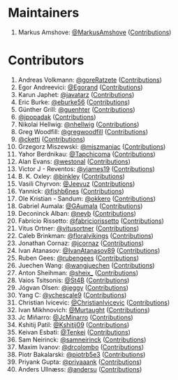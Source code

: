 # Maintainers

1. Markus Amshove: [@MarkusAmshove](https://github.com/MarkusAmshove) ([Contributions](https://github.com/MarkusAmshove/Kluent/commits?author=MarkusAmshove))

# Contributors

1. Andreas Volkmann: [@goreRatzete](https://github.com/goreRatzete) ([Contributions](https://github.com/MarkusAmshove/Kluent/commits?author=goreRatzete))
2. Egor Andreevici: [@Egorand](https://github.com/Egorand) ([Contributions](https://github.com/MarkusAmshove/Kluent/commits?author=Egorand))
3. Karun Japhet: [@javatarz](https://github.com/javatarz) ([Contributions](https://github.com/MarkusAmshove/Kluent/commits?author=javatarz))
4. Eric Burke: [@eburke56](https://github.com/eburke56) ([Contributions](https://github.com/MarkusAmshove/Kluent/commits?author=eburke56))
5. Günther Grill: [@guenhter](https://github.com/guenhter) ([Contributions](https://github.com/MarkusAmshove/Kluent/commits?author=guenhter))
6. [@jpopadak](https://github.com/jpopadak) ([Contributions](https://github.com/MarkusAmshove/Kluent/commits?author=jpopadak))
7. Nikolai Hellwig: [@nhellwig](https://github.com/nhellwig) ([Contributions](https://github.com/MarkusAmshove/Kluent/commits?author=nhellwig))
8. Greg Woodfill: [@gregwoodfill](https://github.com/gregwoodfill) ([Contributions](https://github.com/MarkusAmshove/Kluent/commits?author=gregwoodfill))
9. [@cketti](https://github.com/cketti) ([Contributions](https://github.com/MarkusAmshove/Kluent/commits?author=cketti))
10. Grzegorz Miszewski: [@miszmaniac](https://github.com/miszmaniac) ([Contributions](https://github.com/MarkusAmshove/Kluent/commits?author=miszmaniac))
11. Yahor Berdnikau: [@Tapchicoma](https://github.com/Tapchicoma) ([Contributions](https://github.com/MarkusAmshove/Kluent/commits?author=Tapchicoma))
12. Alan Evans: [@westonal](https://github.com/westonal) ([Contributions](https://github.com/MarkusAmshove/Kluent/commits?author=westonal))
13. Victor J - Reventos: [@vjames19](https://github.com/vjames19) ([Contributions](https://github.com/MarkusAmshove/Kluent/commits?author=vjames19))
14. B. K. Oxley: [@binkley](https://github.com/binkley) ([Contributions](https://github.com/MarkusAmshove/Kluent/commits?author=binkley))
15. Vasili Chyrvon: [@Jeevuz](https://github.com/Jeevuz) ([Contributions](https://github.com/MarkusAmshove/Kluent/commits?author=Jeevuz))
16. Yannick: [@fishb6nes](https://github.com/fishb6nes) ([Contributions](https://github.com/MarkusAmshove/Kluent/commits?author=fishb6nes))
17. Ole Kristian - Sandum: [@okkero](https://github.com/okkero) ([Contributions](https://github.com/MarkusAmshove/Kluent/commits?author=okkero))
18. Gabriel Aumala: [@GAumala](https://github.com/GAumala) ([Contributions](https://github.com/MarkusAmshove/Kluent/commits?author=GAumala))
19. Deconinck  Alban: [@neyb](https://github.com/neyb) ([Contributions](https://github.com/MarkusAmshove/Kluent/commits?author=neyb))
20. Fabrício Rissetto: [@fabriciorissetto](https://github.com/fabriciorissetto) ([Contributions](https://github.com/MarkusAmshove/Kluent/commits?author=fabriciorissetto))
21. Vitus Ortner: [@vitusortner](https://github.com/vitusortner) ([Contributions](https://github.com/MarkusAmshove/Kluent/commits?author=vitusortner))
22. Caleb Brinkman: [@floralvikings](https://github.com/floralvikings) ([Contributions](https://github.com/MarkusAmshove/Kluent/commits?author=floralvikings))
23. Jonathan Cornaz: [@jcornaz](https://github.com/jcornaz) ([Contributions](https://github.com/MarkusAmshove/Kluent/commits?author=jcornaz))
24. Ivan Atanasov: [@IvanAtanasov89](https://github.com/IvanAtanasov89) ([Contributions](https://github.com/MarkusAmshove/Kluent/commits?author=IvanAtanasov89))
25. Ruben Gees: [@rubengees](https://github.com/rubengees) ([Contributions](https://github.com/MarkusAmshove/Kluent/commits?author=rubengees))
26. Juechen Wang: [@wangjuechen](https://github.com/wangjuechen) ([Contributions](https://github.com/MarkusAmshove/Kluent/commits?author=wangjuechen))
27. Anton Sheihman: [@sheix_](https://github.com/sheix_) ([Contributions](https://github.com/MarkusAmshove/Kluent/commits?author=rubengees))
28. Vaios Tsitsonis: [@St4B](https://github.com/St4B) ([Contributions](https://github.com/MarkusAmshove/Kluent/commits?author=st4b))
29. Jógvan Olsen: [@jeggy](https://github.com/jeggy) ([Contributions](https://github.com/MarkusAmshove/Kluent/commits?author=jeggy))
30. Yang C: [@ychescale9](https://github.com/ychescale9) ([Contributions](https://github.com/MarkusAmshove/Kluent/commits?author=ychescale9))
31. Christian Ivicevic: [@ChristianIvicevic](https://github.com/ChristianIvicevic) ([Contributions](https://github.com/MarkusAmshove/Kluent/commits?author=ChristianIvicevic))
32. Ivan Mikhnovich: [@Murtaught](https://github.com/Murtaught) ([Contributions](https://github.com/MarkusAmshove/Kluent/commits?author=Murtaught))
33. Jc Miñarro: [@JcMinarro](https://github.com/JcMinarro) ([Contributions](https://github.com/MarkusAmshove/Kluent/commits?author=JcMinarro))
34. Kshitij Patil: [@Kshitij09](https://github.com/Kshitij09) ([Contributions](https://github.com/MarkusAmshove/Kluent/commits?author=Kshitij09))
35. Keivan Esbati: [@Tenkei](https://github.com/Tenkei) ([Contributions](https://github.com/MarkusAmshove/Kluent/commits?author=Tenkei))
36. Sam Neirinck: [@samneirinck](https://github.com/samneirinck) ([Contributions](https://github.com/MarkusAmshove/Kluent/commits?author=samneirinck))
37. Maxim Ivanov: [@drcolombo](https://github.com/drcolombo) ([Contributions](https://github.com/MarkusAmshove/Kluent/commits?author=drcolombo))
38. Piotr Bakalarski: [@piotrb5e3](https://github.com/piotrb5e3) ([Contributions](https://github.com/MarkusAmshove/Kluent/commits?author=piotrb5e3))
39. Priyank Gupta: [@priyaaank](https://github.com/priyaaank) ([Contributions](https://github.com/MarkusAmshove/Kluent/commits?author=priyaaank))
40. Anders Ullnæss: [@andersu](https://github.com/andersu) ([Contributions](https://github.com/MarkusAmshove/Kluent/commits?author=andersu))
